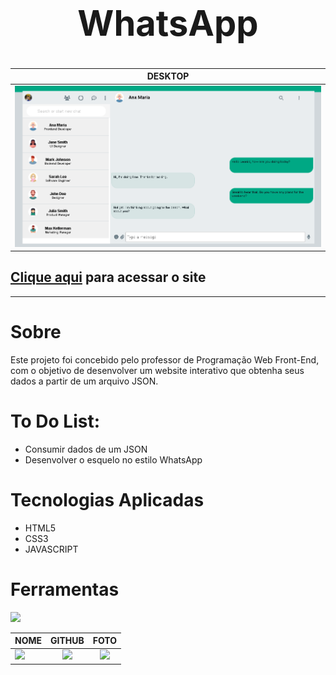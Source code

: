 # <div align="center"><h1>WhatsApp</h1> </div>

|      DESKTOP        |
|:-------------------:|
|![](./img/zap.png)

## [Clique aqui](https://lucasvinip.github.io/whatsApp-senai-1-2023/ds2m/lucas_vinicius_pereira_da_silva/) para acessar o site

-----

# **Sobre**

Este projeto foi concebido pelo professor de Programação Web Front-End, com o objetivo de desenvolver um website interativo que obtenha seus dados a partir de um arquivo JSON.

# **To Do List:**

- Consumir dados de um JSON
- Desenvolver o esquelo no estilo WhatsApp

# **Tecnologias Aplicadas**

- HTML5
- CSS3
- JAVASCRIPT

# **Ferramentas**

<a href="https://skillicons.dev">
    <img src="https://skillicons.dev/icons?i=vscode,github,git&theme=dark" />
</a>

| NOME                                                                                                                                                                                   |                                               GITHUB                                               |                                       FOTO                                        |
| :----------------------------------------------------------------------------------------------------------------------------------------------------------------------------------------- | :------------------------------------------------------------------------------------------------: | :-------------------------------------------------------------------------------: |
| <a href="https://github.com/lucasvinip"><img src="https://img.shields.io/badge/DESENVOLVEDOR-LUCAS%20VINICIUS%20SILVA-informational?style=for-the-badge&logo=appveyorlabelColor=222222"></a> |   <a href="https://github.com/lucasvinip"><img src="https://skillicons.dev/icons?i=github&theme="/></a>   | <img src="https://avatars.githubusercontent.com/u/110206119?v=4" height="50"></a> |